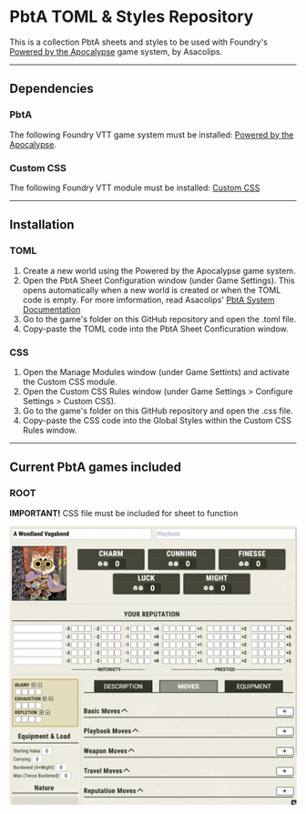 # PbtA TOML & Styles Repository

This is a collection PbtA sheets and styles to be used with Foundry's [Powered by the Apocalypse](https://gitlab.com/asacolips-projects/foundry-mods/pbta) game system, by Asacolips.

---

## Dependencies

### PbtA

The following Foundry VTT game system must be installed: [Powered by the Apocalypse](https://foundryvtt.com/packages/pbta).

### Custom CSS

The following Foundry VTT module must be installed: [Custom CSS](https://foundryvtt.com/packages/custom-css)

---

## Installation

### TOML

1. Create a new world using the Powered by the Apocalypse game system.
2. Open the PbtA Sheet Configuration window (under Game Settings). This opens automatically when a new world is created or when the TOML code is empty. For more imformation, read Asacolips' [PbtA System Documentation](https://asacolips.gitbook.io/pbta-system/)
3.  Go to the game's folder on this GitHub repository and open the .toml file.
4. Copy-paste the TOML code into the PbtA Sheet Conficuration window.

### CSS

1. Open the Manage Modules window (under Game Settints) and activate the Custom CSS module.
2. Open the Custom CSS Rules window (under Game Settings > Configure Settings > Custom CSS).
3.  Go to the game's folder on this GitHub repository and open the .css file.
4. Copy-paste the CSS code into the Global Styles within the Custom CSS Rules window.

---

## Current PbtA games included

### ROOT

**IMPORTANT!** CSS file must be included for sheet to function

![alt text](https://raw.githubusercontent.com/gonzaPaEst/pbta-toml-repo/main/root/root-actor-sheet.webp "Root actor sheet")